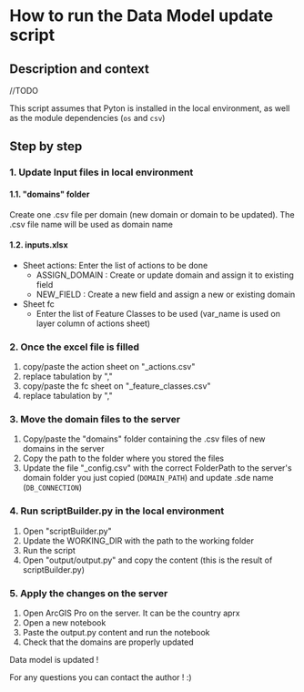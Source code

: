 # How to run the Data Model update script

## Description and context

//TODO

This script assumes that Pyton is installed in the local environment, as well as the module dependencies (`os` and `csv`)

## Step by step

### 1. Update Input files in local environment

#### 1.1. "domains" folder

Create one .csv file per domain (new domain or domain to be updated). The .csv file name will be used as domain name

#### 1.2. inputs.xlsx

* Sheet actions: Enter the list of actions to be done
  * ASSIGN_DOMAIN : Create or update domain and assign it to existing field
  * NEW_FIELD : Create a new field and assign a new or existing domain
* Sheet fc
  * Enter the list of Feature Classes to be used (var_name is used on layer column of actions sheet)

### 2. Once the excel file is filled

1. copy/paste the action sheet on "_actions.csv"
2. replace tabulation by ","
3. copy/paste the fc sheet on "_feature_classes.csv"
4. replace tabulation by ","

### 3. Move the domain files to the server

1. Copy/paste the "domains" folder containing the .csv files of new domains in the server
2. Copy the path to the folder where you stored the files
3. Update the file "_config.csv" with the correct FolderPath to the server's domain folder you just copied (`DOMAIN_PATH`) and update .sde name (`DB_CONNECTION`)

### 4. Run scriptBuilder.py in the local environment

1. Open "scriptBuilder.py"
2. Update the WORKING_DIR with the path to the working folder
3. Run the script
4. Open "output/output.py" and copy the content (this is the result of scriptBuilder.py)

### 5. Apply the changes on the server

1. Open ArcGIS Pro on the server. It can be the country aprx
2. Open a new notebook
3. Paste the output.py content and run the notebook
4. Check that the domains are properly updated

Data model is updated !

For any questions you can contact the author ! :)